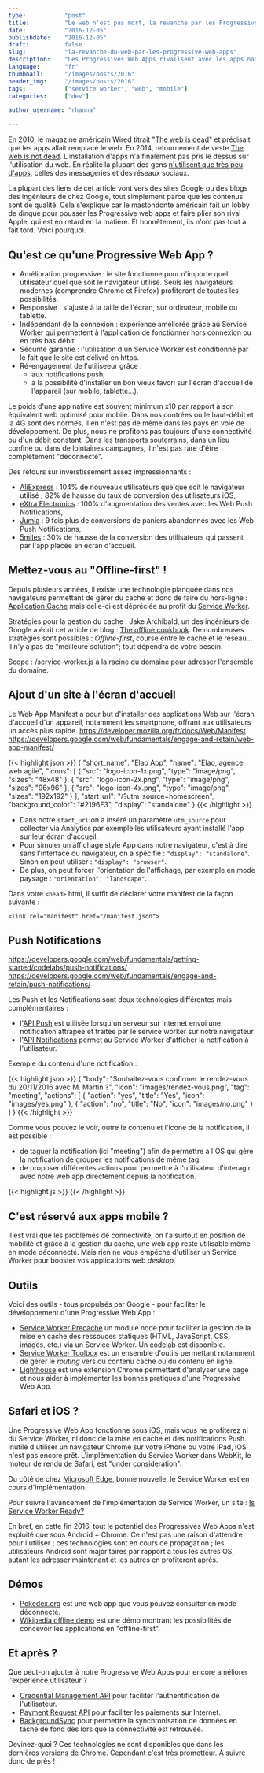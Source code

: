 ```yaml
---
type:           "post"
title:          "Le web n'est pas mort, la revanche par les Progressive Web Apps"
date:           "2016-12-05"
publishdate:    "2016-12-05"
draft:          false
slug:           "la-revanche-du-web-par-les-progressive-web-apps"
description:    "Les Progressives Web Apps rivalisent avec les apps natives. Voyons l'intérêt que cela peut apporter à vos utilisateurs et... à vous."
language:       "fr"
thumbnail:      "/images/posts/2016"
header_img:     "/images/posts/2016"
tags:           ["service worker", "web", "mobile"]
categories:     ["dev"]

author_username: "rhanna"

---
```


En 2010, le magazine américain Wired titrait "[The web is dead](https://www.wired.com/2010/08/ff_webrip/)"
et prédisait que les apps allait remplacé le web.
En 2014, retournement de veste [The web is not dead](https://www.wired.com/insights/2014/02/web-dead/).
L'installation d'apps n'a finalement pas pris le dessus sur l'utilisation du web.
En réalité la plupart des gens [n'utilisent que très peu d'apps](http://www.recode.net/2016/6/8/11883518/app-boom-over-snapchat-uber), celles des messageries et des réseaux sociaux.

La plupart des liens de cet article vont vers des sites Google ou des blogs des ingénieurs de chez Google,
tout simplement parce que les contenus sont de qualité.
Cela s'explique car le mastondonte américain fait un lobby de dingue pour pousser les Progressive web apps et faire plier son rival Apple, qui est en retard en la matière.
Et honnêtement, ils n'ont pas tout à fait tord. Voici pourquoi.

## Qu'est ce qu'une Progressive Web App ?

- Amélioration progressive : le site fonctionne pour n'importe quel utilisateur quel que soit le navigateur utilisé. Seuls les navigateurs modernes (comprendre Chrome et Firefox) profiteront de toutes les possibilités.
- Responsive : s'ajuste à la taille de l'écran, sur ordinateur, mobile ou tablette.
- Indépendant de la connexion : expérience améliorée grâce au Service Worker qui permettent à l'application de fonctionner hors connexion ou en très bas débit.
- Sécurité garantie : l'utilisation d'un Service Worker est conditionné par le fait que le site est délivré en https. 
- Ré-engagement de l'utiliseeur grâce :
    - aux notifications push,
    - à la possibilité d'installer un bon vieux favori sur l'écran d'accueil de l'appareil (sur mobile, tablette...).

Le poids d'une app native est souvent minimum x10 par rapport à son équivalent web optimisé pour mobile.
Dans nos contrées où le haut-débit et la 4G sont des normes, il en n'est pas de même dans les pays en voie de développement.
De plus, nous ne profitons pas toujours d'une connectivité ou d'un débit constant.
Dans les transports souterrains, dans un lieu confiné ou dans de lointaines campagnes, il n'est pas rare d'être complètement "déconnecté".

Des retours sur inverstissement assez impressionnants :

- [AliExpress](https://developers.google.com/web/showcase/2016/aliexpress) : 104% de nouveaux utilisateurs quelque soit le navigateur utilisé ; 82% de hausse du taux de conversion des utilisateurs iOS,
- [eXtra Electronics](https://developers.google.com/web/showcase/2016/extra) : 100% d'augmentation des ventes avec les Web Push Notifications,
- [Jumia](https://developers.google.com/web/showcase/2016/jumia) : 9 fois plus de conversions de paniers abandonnés avec les Web Push Notifications,
- [5miles](https://developers.google.com/web/showcase/2016/5miles) : 30% de hausse de la conversion des utilisateurs qui passent par l'app placée en écran d'accueil.

## Mettez-vous au "Offline-first" !

Depuis plusieurs années, il existe une technologie planquée dans nos navigateurs permettant de gérer du cache et donc de faire du hors-ligne : [Application Cache](https://developer.mozilla.org/fr/docs/Web/HTML/Utiliser_Application_Cache)
mais celle-ci est dépréciée au profit du [Service Worker](https://developer.mozilla.org/fr/docs/Web/API/Service_Worker_API/Using_Service_Workers).

Stratégies pour la gestion du cache : Jake Archibald, un des ingénieurs de Google a écrit cet article de blog : [The offline cookbook](https://jakearchibald.com/2014/offline-cookbook/).
De nombreuses stratégies sont possibles : *Offline-first*, course entre le cache et le réseau... Il n'y a pas de "meilleure solution"; tout dépendra de votre besoin.

Scope : /service-worker.js à la racine du domaine pour adresser l'ensemble du domaine.

## Ajout d'un site à l'écran d'accueil

Le Web App Manifest a pour but d'installer des applications Web sur l'écran d'accueil d'un appareil, notamment les smartphone,
offrant aux utilisateurs un accès plus rapide.
https://developer.mozilla.org/fr/docs/Web/Manifest
https://developers.google.com/web/fundamentals/engage-and-retain/web-app-manifest/

{{< highlight json >}}
{
  "short_name": "Elao App",
  "name": "Elao, agence web agile",
  "icons": [
    {
      "src": "logo-icon-1x.png",
      "type": "image/png",
      "sizes": "48x48"
    },
    {
      "src": "logo-icon-2x.png",
      "type": "image/png",
      "sizes": "96x96"
    },
    {
      "src": "logo-icon-4x.png",
      "type": "image/png",
      "sizes": "192x192"
    }
  ],
  "start_url": "/?utm_source=homescreen",
  "background_color": "#2196F3",
  "display": "standalone"
}
{{< /highlight >}}

- Dans notre `start_url` on a inséré un paramètre `utm_source` pour collecter via Analytics par exemple les utilisateurs ayant installé l'app sur leur écran d'accueil.
- Pour simuler un affichage style App dans notre navigateur, c'est à dire sans l'interface du navigateur, on a spécifié : `"display": "standalone"`. Sinon on peut utiliser : `"display": "browser"`.
- De plus, on peut forcer l'orientation de l'affichage, par exemple en mode paysage : `"orientation": "landscape"`.

Dans votre `<head>` html, il suffit de déclarer votre manifest de la façon suivante :

`<link rel="manifest" href="/manifest.json">`


## Push Notifications

https://developers.google.com/web/fundamentals/getting-started/codelabs/push-notifications/
https://developers.google.com/web/fundamentals/engage-and-retain/push-notifications/

Les Push et les Notifications sont deux technologies différentes mais complémentaires :

- l'[API Push](https://developer.mozilla.org/en-US/docs/Web/API/Push_API) est utilisée lorsqu'un serveur sur Internet envoi une notification attrapée et traitée par le service worker sur notre navigateur
- l'[API Notifications](https://developer.mozilla.org/en-US/docs/Web/API/Notifications_API) permet au Service Worker d'afficher la notification à l'utilisateur.

Exemple du contenu d'une notification :

{{< highlight json >}}
{
  "body": "Souhaitez-vous confirmer le rendez-vous du 20/11/2016 avec M. Martin ?",
  "icon": "images/rendez-vous.png",
  "tag": "meeting",
  "actions": [
    { "action": "yes", "title": "Yes", "icon": "images/yes.png" },
    { "action": "no", "title": "No", "icon": "images/no.png" }
  ]
}
{{< /highlight >}}

Comme vous pouvez le voir, outre le contenu et l'icone de la notification, il est possible :

- de taguer la notification (ici "meeting") afin de permettre à l'OS qui gère la notification de grouper les notifications de même tag.
- de proposer différentes actions pour permettre à l'utilisateur d'interagir avec notre web app directement depuis la notification.

{{< highlight js >}}
{{< /highlight >}}

## C'est réservé aux apps mobile ?

Il est vrai que les problèmes de connectivité, on l'a surtout en position de mobilité et grâce à la gestion du cache, une web app reste utilisable même en mode déconnecté.
Mais rien ne vous empêche d'utiliser un Service Worker pour booster vos applications web *desktop*.

## Outils

Voici des outils - tous propulsés par Google - pour faciliter le développement d'une Progressive Web App :

- [Service Worker Precache](https://github.com/GoogleChrome/sw-precache/) un module node pour faciliter la gestion de la mise en cache des ressouces statiques (HTML, JavaScript, CSS, images, etc.) via un Service Worker. Un [codelab](https://codelabs.developers.google.com/codelabs/sw-precache/index.html) est disponible.
- [Service Worker Toolbox](https://github.com/GoogleChrome/sw-toolbox) est un ensemble d'outils permettant notamment de gérer le *routing* vers du contenu caché ou du contenu en ligne.
- [Lighthouse](https://chrome.google.com/webstore/detail/lighthouse/blipmdconlkpinefehnmjammfjpmpbjk) est une extension Chrome permettant d'analyser une page et nous aider à implémenter les bonnes pratiques d'une Progressive Web App.

## Safari et iOS ?

Une Progressive Web App fonctionne sous iOS, mais vous ne profiterez ni du Service Worker, ni donc de la mise en cache et des notifications Push.
Inutile d'utiliser un navigateur Chrome sur votre iPhone ou votre iPad, iOS n'est pas encore prêt.
L'implémentation du Service Worker dans WebKit, le moteur de rendu de Safari, est "[under consideration](https://webkit.org/status/#specification-service-workers)".

Du côté de chez [Microsoft Edge](https://developer.microsoft.com/en-us/microsoft-edge/platform/status/serviceworker/), bonne nouvelle, le Service Worker est en cours d'implémentation.

Pour suivre l'avancement de l'implémentation de Service Worker, un site : [Is Service Worker Ready?](https://jakearchibald.github.io/isserviceworkerready/)

En bref, en cette fin 2016, tout le potentiel des Progressives Web Apps n'est exploité que sous Android + Chrome.
Ce n'est pas une raison d'attendre pour l'utiliser ;
ces technologies sont en cours de propagation ;
les utilisateurs Android sont majoritaires par rapport à tous les autres OS, autant les adresser maintenant et les autres en profiteront après.

## Démos

- [Pokedex.org](https://www.pokedex.org/) est une web app que vous pouvez consulter en mode déconnecté.
- [Wikipedia offline demo](https://wiki-offline.jakearchibald.com/) est une démo montrant les possibilités de concevoir les applications en "offline-first".

## Et après ?

Que peut-on ajouter à notre Progressive Web Apps pour encore améliorer l'expérience utilisateur ?

- [Credential Management API](https://developers.google.com/web/updates/2016/04/credential-management-api) pour faciliter l'authentification de l'utilisateur.
- [Payment Request API](https://developers.google.com/web/updates/2016/07/payment-request) pour faciliter les paiements sur Internet.
- [BackgroundSync](https://github.com/WICG/BackgroundSync/blob/master/explainer.md) pour permettre la synchronisation de données en tâche de fond dès lors que la connectivité est retrouvée.

Devinez-quoi ? Ces technologies ne sont disponibles que dans les dernières versions de Chrome.
Cependant c'est très prometteur. A suivre donc de près !

